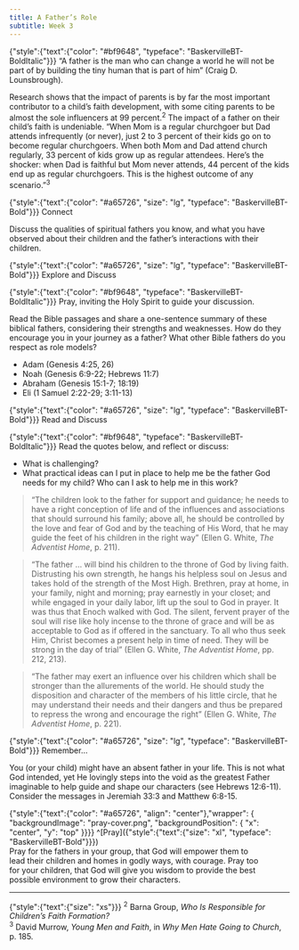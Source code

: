```yaml
---
title: A Father’s Role
subtitle: Week 3
---
```


{"style":{"text":{"color": "#bf9648", "typeface": "BaskervilleBT-BoldItalic"}}}
“A father is the man who can change a world he will not be part of by building the tiny human that is part of him” (Craig D. Lounsbrough).

Research shows that the impact of parents is by far the most important contributor to a child’s faith development, with some citing parents to be almost the sole influencers at 99 percent.<sup>2</sup> The impact of a father on their child’s faith is undeniable. “When Mom is a regular churchgoer but Dad attends infrequently (or never), just 2 to 3 percent of their kids go on to become regular churchgoers. When both Mom and Dad attend church regularly, 33 percent of kids grow up as regular attendees. Here’s the shocker: when Dad is faithful but Mom never attends, 44 percent of the kids end up as regular churchgoers. This is the highest outcome of any scenario.”<sup>3</sup>

{"style":{"text":{"color": "#a65726", "size": "lg", "typeface": "BaskervilleBT-Bold"}}}
Connect

Discuss the qualities of spiritual fathers you know, and what you have observed about their children and the father’s interactions with their children.

{"style":{"text":{"color": "#a65726", "size": "lg", "typeface": "BaskervilleBT-Bold"}}}
Explore and Discuss

{"style":{"text":{"color": "#bf9648", "typeface": "BaskervilleBT-BoldItalic"}}}
Pray, inviting the Holy Spirit to guide your discussion.

Read the Bible passages and share a one-sentence summary of these biblical fathers, considering their strengths and weaknesses. How do they encourage 
you in your journey as a father? What other Bible fathers do you respect as 
role models?

+ Adam (Genesis 4:25, 26)
+ Noah (Genesis 6:9-22; Hebrews 11:7)
+ Abraham (Genesis 15:1-7; 18:19)
+ Eli (1 Samuel 2:22-29; 3:11-13)

{"style":{"text":{"color": "#a65726", "size": "lg", "typeface": "BaskervilleBT-Bold"}}}
Read and Discuss

{"style":{"text":{"color": "#bf9648", "typeface": "BaskervilleBT-BoldItalic"}}}
Read the quotes below, and reflect or discuss:

+ What is challenging?
+ What practical ideas can I put in place to help me be the father God needs for my child? Who can I ask to help me in this work?

> “The children look to the father for support and guidance; he needs to have a right conception of life and of the influences and associations that should surround his family; above all, he should be controlled by the love and fear of God and by the teaching of His Word, that he may guide the feet of his children in the right way” (Ellen G. White, _The Adventist Home_, p. 211).

> “The father … will bind his children to the throne of God by living faith. Distrusting his own strength, he hangs his helpless soul on Jesus and takes hold of the strength of the Most High. Brethren, pray at home, in your family, night and morning; pray earnestly in your closet; and while engaged in your daily labor, lift up the soul to God in prayer. It was thus that Enoch walked with God. The silent, fervent prayer of the soul will rise like holy incense to the throne of grace and will be as acceptable to God as if offered in the sanctuary. To all who thus seek Him, Christ becomes a present help in time of need. They will be strong in the day of trial” (Ellen G. White, _The Adventist Home_, pp. 212, 213).

> “The father may exert an influence over his children which shall be stronger than the allurements of the world. He should study the disposition and character of the members of his little circle, that he may understand their needs and their dangers and thus be prepared to repress the wrong and encourage the right” (Ellen G. White, _The Adventist Home_, p. 221).

{"style":{"text":{"color": "#a65726", "size": "lg", "typeface": "BaskervilleBT-Bold"}}}
Remember…

You (or your child) might have an absent father in your life. This is not what God intended, yet He lovingly steps into the void as the greatest Father imaginable to help guide and shape our characters (see Hebrews 12:6-11). Consider the messages in Jeremiah 33:3 and Matthew 6:8-15.

{"style":{"text":{"color": "#a65726", "align": "center"},"wrapper": { "backgroundImage": "pray-cover.png", "backgroundPosition": { "x": "center", "y": "top" }}}}
^[Pray]({"style":{"text":{"size": "xl", "typeface": "BaskervilleBT-Bold"}}})\
Pray for the fathers in your group, that God will empower them to\
lead their children and homes in godly ways, with courage. Pray too\
for your children, that God will give you wisdom to provide the best\
possible environment to grow their characters.

---

{"style":{"text":{"size": "xs"}}}
<sup>2</sup> Barna Group, _Who Is Responsible for Children’s Faith Formation?_\
<sup>3</sup> David Murrow, _Young Men and Faith_, in _Why Men Hate Going to Church_, p. 185.